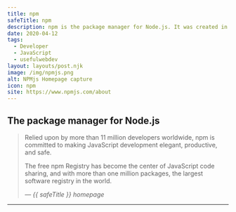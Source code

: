 ```yaml
---
title: npm
safeTitle: npm
description: npm is the package manager for Node.js. It was created in 2009 as an open source project to help JavaScript developers easily share packaged modules of code.
date: 2020-04-12
tags:
  - Developer
  - JavaScript
  - usefulwebdev
layout: layouts/post.njk
image: /img/npmjs.png
alt: NPMjs Homepage capture
icon: npm
site: https://www.npmjs.com/about
---
```

<div class="box">

## The package manager for Node.js

<!-- <figure class="image">
<img alt="{{ alt }}" src="{{ image }}">
</figure> -->

> Relied upon by more than 11 million developers worldwide, npm is committed to making JavaScript development elegant, productive, and safe.
>
>The free npm Registry has become the center of JavaScript code sharing, and with more than one million packages, the largest software registry in the world.
>
> <cite>&mdash; {{ safeTitle }} homepage</cite>

</div>

---